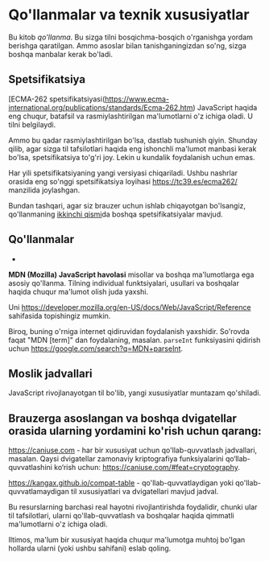 
# Qo'llanmalar va texnik xususiyatlar


Bu kitob *qo'llanma*. Bu sizga tilni bosqichma-bosqich o'rganishga yordam berishga qaratilgan. Ammo asoslar bilan tanishganingizdan so'ng, sizga boshqa manbalar kerak bo'ladi.

## Spetsifikatsiya


[ECMA-262 spetsifikatsiyasi(https://www.ecma-international.org/publications/standards/Ecma-262.htm) JavaScript haqida eng chuqur, batafsil va rasmiylashtirilgan ma'lumotlarni o'z ichiga oladi. U tilni belgilaydi.


Ammo bu qadar rasmiylashtirilgan bo'lsa, dastlab tushunish qiyin. Shunday qilib, agar sizga til tafsilotlari haqida eng ishonchli ma'lumot manbasi kerak bo'lsa, spetsifikatsiya to'g'ri joy. Lekin u kundalik foydalanish uchun emas.


Har yili spetsifikatsiyaning yangi versiyasi chiqariladi. Ushbu nashrlar orasida eng so'nggi spetsifikatsiya loyihasi <https://tc39.es/ecma262/> manzilida joylashgan.



Bundan tashqari, agar siz brauzer uchun ishlab chiqayotgan bo'lsangiz, qo'llanmaning [ikkinchi qismi](ma'lumot:brauzer-muhit)da boshqa spetsifikatsiyalar mavjud.
## Qo'llanmalar

- 
**MDN (Mozilla) JavaScript havolasi** 
misollar va boshqa ma'lumotlarga ega asosiy qo'llanma. Tilning individual funktsiyalari, usullari va boshqalar haqida chuqur ma'lumot olish juda yaxshi.

  
Uni <https://developer.mozilla.org/en-US/docs/Web/JavaScript/Reference> sahifasida topishingiz mumkin.

Biroq, buning o'rniga internet qidiruvidan foydalanish yaxshidir. So'rovda faqat "MDN [term]" dan foydalaning, masalan. `parseInt` funksiyasini qidirish uchun <https://google.com/search?q=MDN+parseInt>.

## Moslik jadvallari

JavaScript rivojlanayotgan til bo'lib, yangi xususiyatlar muntazam qo'shiladi.

Brauzerga asoslangan va boshqa dvigatellar orasida ularning yordamini ko'rish uchun qarang:
-
<https://caniuse.com> - har bir xususiyat uchun qo'llab-quvvatlash jadvallari, masalan. Qaysi dvigatellar zamonaviy kriptografiya funksiyalarini qo‘llab-quvvatlashini ko‘rish uchun: <https://caniuse.com/#feat=cryptography>.

<https://kangax.github.io/compat-table> - qo'llab-quvvatlaydigan yoki qo'llab-quvvatlamaydigan til xususiyatlari va dvigatellari mavjud jadval.

Bu resurslarning barchasi real hayotni rivojlantirishda foydalidir, chunki ular til tafsilotlari, ularni qo'llab-quvvatlash va boshqalar haqida qimmatli ma'lumotlarni o'z ichiga oladi.

Iltimos, ma'lum bir xususiyat haqida chuqur ma'lumotga muhtoj bo'lgan hollarda ularni (yoki ushbu sahifani) eslab qoling.